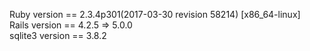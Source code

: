 Ruby version == 2.3.4p301(2017-03-30 revision 58214) [x86_64-linux]
<br>
Rails version == 4.2.5 => 5.0.0
<br>
sqlite3 version == 3.8.2
